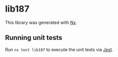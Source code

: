 # lib187

This library was generated with [Nx](https://nx.dev).


## Running unit tests

Run `nx test lib187` to execute the unit tests via [Jest](https://jestjs.io).


